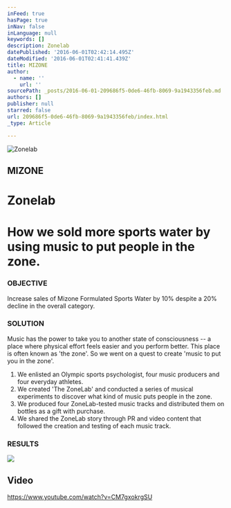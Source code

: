 ```yaml
---
inFeed: true
hasPage: true
inNav: false
inLanguage: null
keywords: []
description: Zonelab
datePublished: '2016-06-01T02:42:14.495Z'
dateModified: '2016-06-01T02:41:41.439Z'
title: MIZONE
author:
  - name: ''
    url: ''
sourcePath: _posts/2016-06-01-209686f5-0de6-46fb-8069-9a1943356feb.md
authors: []
publisher: null
starred: false
url: 209686f5-0de6-46fb-8069-9a1943356feb/index.html
_type: Article

---
```

![Zonelab](https://the-grid-user-content.s3-us-west-2.amazonaws.com/d11e92c9-d807-499d-9d05-8706f5eb4fa0.png)

## MIZONE

# Zonelab

# How we sold more sports water by using music to put people in the zone.

### OBJECTIVE

Increase sales of Mizone Formulated Sports Water by 10% despite a 20% decline in the overall category.

### SOLUTION

Music has the power to take you to another state of consciousness -- a place where physical effort feels easier and you perform better. This place is often known as 'the zone'. So we went on a quest to create 'music to put you in the zone'.

1. We enlisted an Olympic sports psychologist, four music producers and four everyday athletes.
2. We created 'The ZoneLab' and conducted a series of musical experiments to discover what kind of music puts people in the zone.
3. We produced four ZoneLab-tested music tracks and distributed them on bottles as a gift with purchase.
4. We shared the ZoneLab story through PR and video content that followed the creation and testing of each music track.

### RESULTS
![](https://the-grid-user-content.s3-us-west-2.amazonaws.com/bb4a2037-d791-49d1-b1fc-a49cef7a72fc.png)

## Video

https://www.youtube.com/watch?v=CM7gxokrgSU